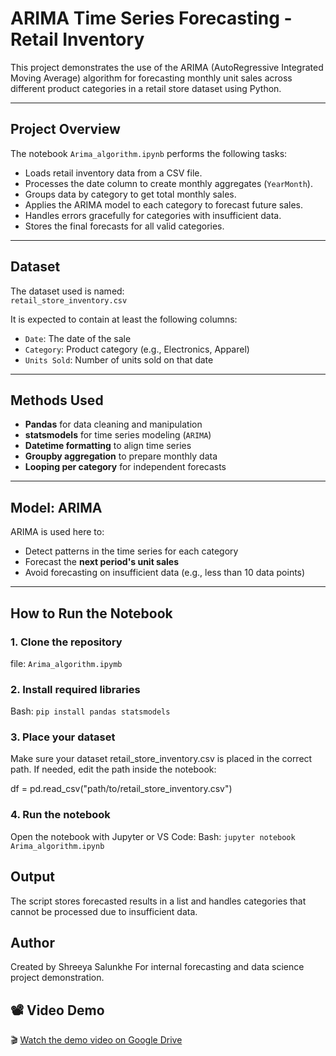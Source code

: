 #  ARIMA Time Series Forecasting - Retail Inventory

This project demonstrates the use of the ARIMA (AutoRegressive Integrated Moving Average) algorithm for forecasting monthly unit sales across different product categories in a retail store dataset using Python.

---

##  Project Overview

The notebook `Arima_algorithm.ipynb` performs the following tasks:

- Loads retail inventory data from a CSV file.
- Processes the date column to create monthly aggregates (`YearMonth`).
- Groups data by category to get total monthly sales.
- Applies the ARIMA model to each category to forecast future sales.
- Handles errors gracefully for categories with insufficient data.
- Stores the final forecasts for all valid categories.

---

##  Dataset

The dataset used is named:  
`retail_store_inventory.csv`

It is expected to contain at least the following columns:

- `Date`: The date of the sale
- `Category`: Product category (e.g., Electronics, Apparel)
- `Units Sold`: Number of units sold on that date

---

##  Methods Used

- **Pandas** for data cleaning and manipulation
- **statsmodels** for time series modeling (`ARIMA`)
- **Datetime formatting** to align time series
- **Groupby aggregation** to prepare monthly data
- **Looping per category** for independent forecasts

---

##  Model: ARIMA

ARIMA is used here to:
- Detect patterns in the time series for each category
- Forecast the **next period's unit sales**
- Avoid forecasting on insufficient data (e.g., less than 10 data points)

---

##  How to Run the Notebook

### 1. Clone the repository
file: `Arima_algorithm.ipymb`

### 2. Install required libraries
Bash:
`pip install pandas statsmodels`

### 3. Place your dataset
Make sure your dataset retail_store_inventory.csv is placed in the correct path.
If needed, edit the path inside the notebook:

df = pd.read_csv("path/to/retail_store_inventory.csv")

### 4. Run the notebook
Open the notebook with Jupyter or VS Code:
Bash:
`jupyter notebook Arima_algorithm.ipynb`

## Output
The script stores forecasted results in a list and handles categories that cannot be processed due to insufficient data.

## Author
Created by Shreeya Salunkhe
For internal forecasting and data science project demonstration.

## 📽️ Video Demo

🎬 [Watch the demo video on Google Drive](https://drive.google.com/file/d/1su1N8VBBV1NralPhPq0xm0xHmR6ET6RW/view?usp=sharing)

